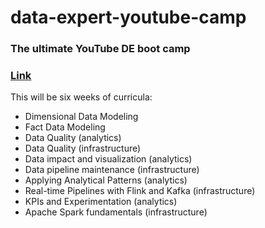 # data-expert-youtube-camp

### The ultimate YouTube DE boot camp
### [Link](https://github.com/DataExpert-io/data-engineer-handbook/tree/main/bootcamp)

This will be six weeks of curricula:
- Dimensional Data Modeling
- Fact Data Modeling
- Data Quality (analytics)
- Data Quality (infrastructure)
- Data impact and visualization (analytics)
- Data pipeline maintenance (infrastructure)
- Applying Analytical Patterns (analytics)
- Real-time Pipelines with Flink and Kafka (infrastructure)
- KPIs and Experimentation (analytics)
- Apache Spark fundamentals (infrastructure)

